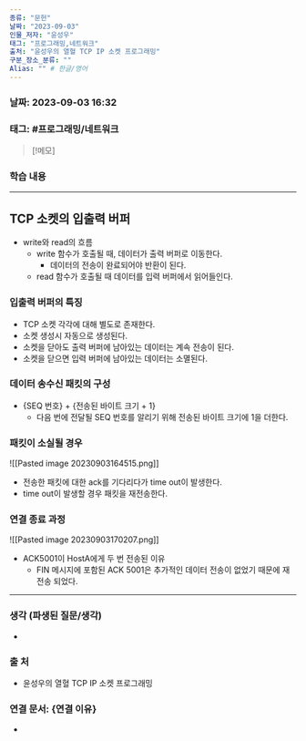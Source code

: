 ```yaml
---
종류: "문헌"
날짜: "2023-09-03"
인물_저자: "윤성우"
태그: "프로그래밍,네트워크"
출처: "윤성우의 열혈 TCP IP 소켓 프로그래밍"
구분_장소_분류: ""
Alias: "" # 한글/영어
---
```


### 날짜: 2023-09-03 16:32
### 태그: #프로그래밍/네트워크

>[!메모]
> 

### 학습 내용
---
## TCP 소켓의 입출력 버퍼
- write와 read의 흐름
	- write 함수가 호출될 때, 데이터가 출력 버퍼로 이동한다.
		- 데이터의 전송이 완료되어야 반환이 된다.
	- read 함수가 호출될 때 데이터를 입력 버퍼에서 읽어들인다.
### 입출력 버퍼의 특징
- TCP 소켓 각각에 대해 별도로 존재한다.
- 소켓 생성시 자동으로 생성된다.
- 소켓을 닫아도 출력 버퍼에 남아있는 데이터는 계속 전송이 된다.
- 소켓을 닫으면 입력 버퍼에 남아있는 데이터는 소멸된다.

### 데이터 송수신 패킷의 구성
- {SEQ 번호} + {전송된 바이트 크기 + 1}
	- 다음 번에 전달될 SEQ 번호를 알리기 위해 전송된 바이트 크기에 1을 더한다.
### 패킷이 소실될 경우
![[Pasted image 20230903164515.png]]
- 전송한 패킷에 대한 ack를 기다리다가 time out이 발생한다.
- time out이 발생할 경우 패킷을 재전송한다.
### 연결 종료 과정 
![[Pasted image 20230903170207.png]]
- ACK5001이 HostA에게 두 번 전송된 이유
	- FIN 메시지에 포함된 ACK 5001은 추가적인 데이터 전송이 없었기 때문에 재전송 되었다.

---
### 생각 (파생된 질문/생각)
- 
### 출 처
- 윤성우의 열혈 TCP IP 소켓 프로그래밍

### 연결 문서: {연결 이유}
- 